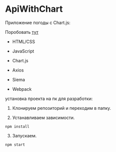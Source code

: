 # ApiWithChart

Приложение погоды с Chart.js:

Поробовать [тут](htpp://http://foamy-mark.surge.sh/)

- HTML/CSS

- JavaScript

- Chart.js

- Axios

- Siema

- Webpack

установка проекта на пк для разработки:

1. Клонируем репозиторий и переходим в папку.

2. Устанавливаем зависимости.

```shell
npm install
```

3. Запускаем.

```shell
npm start
```

